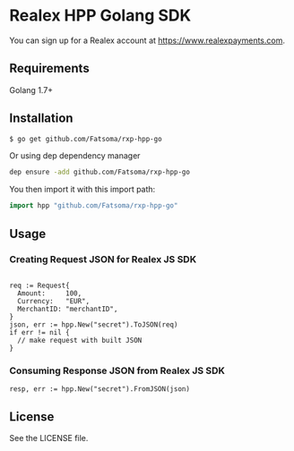 # Realex HPP Golang SDK
You can sign up for a Realex account at https://www.realexpayments.com.
## Requirements
Golang 1.7+
## Installation
```sh
$ go get github.com/Fatsoma/rxp-hpp-go
```

Or using dep dependency manager
```sh
dep ensure -add github.com/Fatsoma/rxp-hpp-go
```
You then import it with this import path:

```go
import hpp "github.com/Fatsoma/rxp-hpp-go"
```

## Usage
### Creating Request JSON for Realex JS SDK
```golang

req := Request{
  Amount:     100,
  Currency:   "EUR",
  MerchantID: "merchantID",
}
json, err := hpp.New("secret").ToJSON(req)
if err != nil {
  // make request with built JSON
}

```
### Consuming Response JSON from Realex JS SDK
```golang
resp, err := hpp.New("secret").FromJSON(json)
```
## License
See the LICENSE file.
